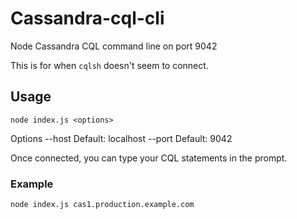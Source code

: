 Cassandra-cql-cli
=================

Node Cassandra CQL command line on port 9042

This is for when `cqlsh` doesn't seem to connect.

Usage
-----

```shell
node index.js <options>
```

Options
--host <host> Default: localhost
--port <port> Default: 9042


Once connected, you can type your CQL statements in the prompt.

### Example

```shell
node index.js cas1.production.example.com
```
